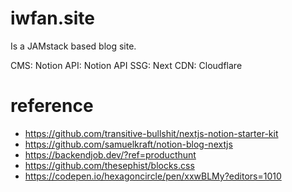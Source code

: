 # iwfan.site

Is a JAMstack based blog site.

CMS: Notion
API: Notion API
SSG: Next
CDN: Cloudflare

# reference

- https://github.com/transitive-bullshit/nextjs-notion-starter-kit
- https://github.com/samuelkraft/notion-blog-nextjs
- https://backendjob.dev/?ref=producthunt
- https://github.com/thesephist/blocks.css
- https://codepen.io/hexagoncircle/pen/xxwBLMy?editors=1010

